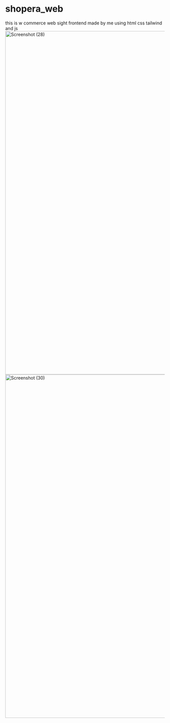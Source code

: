 # shopera_web
this is w commerce web sight frontend made by me using html css tailwind and js 
<img width="1920" height="1080" alt="Screenshot (28)" src="https://github.com/user-attachments/assets/baa7eedc-38c2-46a8-be14-bdfddfbe61ed" />
<img width="1920" height="1080" alt="Screenshot (30)" src="https://github.com/user-attachments/assets/a6fc961d-1cd5-4181-88cd-326f1f8580d0" />
